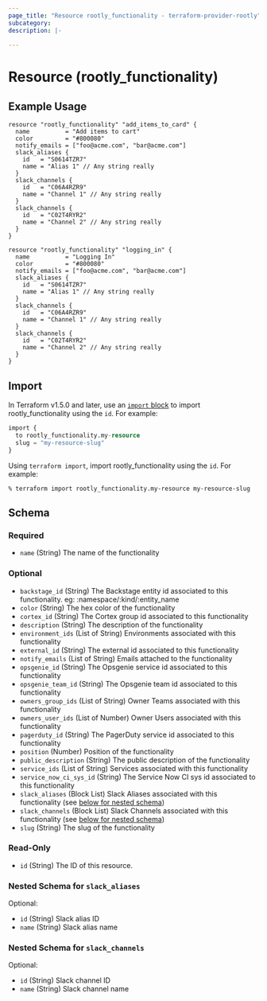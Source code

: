 ```yaml
---
page_title: "Resource rootly_functionality - terraform-provider-rootly"
subcategory:
description: |-
    
---
```


# Resource (rootly_functionality)



## Example Usage

```shell
resource "rootly_functionality" "add_items_to_card" {
  name          = "Add items to cart"
  color         = "#800080"
  notify_emails = ["foo@acme.com", "bar@acme.com"]
  slack_aliases {
    id   = "S0614TZR7"
    name = "Alias 1" // Any string really
  }
  slack_channels {
    id   = "C06A4RZR9"
    name = "Channel 1" // Any string really
  }
  slack_channels {
    id   = "C02T4RYR2"
    name = "Channel 2" // Any string really
  }
}

resource "rootly_functionality" "logging_in" {
  name          = "Logging In"
  color         = "#800080"
  notify_emails = ["foo@acme.com", "bar@acme.com"]
  slack_aliases {
    id   = "S0614TZR7"
    name = "Alias 1" // Any string really
  }
  slack_channels {
    id   = "C06A4RZR9"
    name = "Channel 1" // Any string really
  }
  slack_channels {
    id   = "C02T4RYR2"
    name = "Channel 2" // Any string really
  }
}
```

## Import

In Terraform v1.5.0 and later, use an [`import` block](https://developer.hashicorp.com/terraform/language/import) to import rootly_functionality using the `id`. For example:

```terraform
import {
  to rootly_functionality.my-resource
  slug = "my-resource-slug"
}
```

Using `terraform import`, import rootly_functionality using the `id`. For example:

```console
% terraform import rootly_functionality.my-resource my-resource-slug
```

<!-- schema generated by tfplugindocs -->
## Schema

### Required

- `name` (String) The name of the functionality

### Optional

- `backstage_id` (String) The Backstage entity id associated to this functionality. eg: :namespace/:kind/:entity_name
- `color` (String) The hex color of the functionality
- `cortex_id` (String) The Cortex group id associated to this functionality
- `description` (String) The description of the functionality
- `environment_ids` (List of String) Environments associated with this functionality
- `external_id` (String) The external id associated to this functionality
- `notify_emails` (List of String) Emails attached to the functionality
- `opsgenie_id` (String) The Opsgenie service id associated to this functionality
- `opsgenie_team_id` (String) The Opsgenie team id associated to this functionality
- `owners_group_ids` (List of String) Owner Teams associated with this functionality
- `owners_user_ids` (List of Number) Owner Users associated with this functionality
- `pagerduty_id` (String) The PagerDuty service id associated to this functionality
- `position` (Number) Position of the functionality
- `public_description` (String) The public description of the functionality
- `service_ids` (List of String) Services associated with this functionality
- `service_now_ci_sys_id` (String) The Service Now CI sys id associated to this functionality
- `slack_aliases` (Block List) Slack Aliases associated with this functionality (see [below for nested schema](#nestedblock--slack_aliases))
- `slack_channels` (Block List) Slack Channels associated with this functionality (see [below for nested schema](#nestedblock--slack_channels))
- `slug` (String) The slug of the functionality

### Read-Only

- `id` (String) The ID of this resource.

<a id="nestedblock--slack_aliases"></a>
### Nested Schema for `slack_aliases`

Optional:

- `id` (String) Slack alias ID
- `name` (String) Slack alias name


<a id="nestedblock--slack_channels"></a>
### Nested Schema for `slack_channels`

Optional:

- `id` (String) Slack channel ID
- `name` (String) Slack channel name
